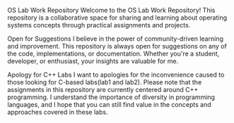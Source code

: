 OS Lab Work Repository
Welcome to the OS Lab Work Repository! This repository is a collaborative space for sharing and learning 
about operating systems concepts through practical assignments and projects.


Open for Suggestions
I believe in the power of community-driven learning and improvement.
This repository is always open for suggestions on any of the code, implementations, 
or documentation. Whether you're a student, developer, or enthusiast, your insights are valuable for me.


Apology for C++ Labs
I want to apologies for the inconvenience caused to those looking for C-based labs(lab1 and lab2). 
Please note that the assignments in this repository are currently centered around C++ programming.
I understand the importance of diversity in programming languages, and I hope that you can still find
value in the concepts and approaches covered in these labs.
